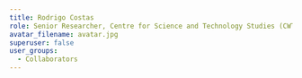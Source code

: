 ```yaml
---
title: Rodrigo Costas
role: Senior Researcher, Centre for Science and Technology Studies (CWTS)
avatar_filename: avatar.jpg
superuser: false
user_groups:
  - Collaborators
---
```

